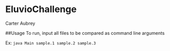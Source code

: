 # EluvioChallenge
Carter Aubrey

##Usage
To run, input all files to be compared as command line arguments

Ex: `java Main sample.1 sample.2 sample.3`